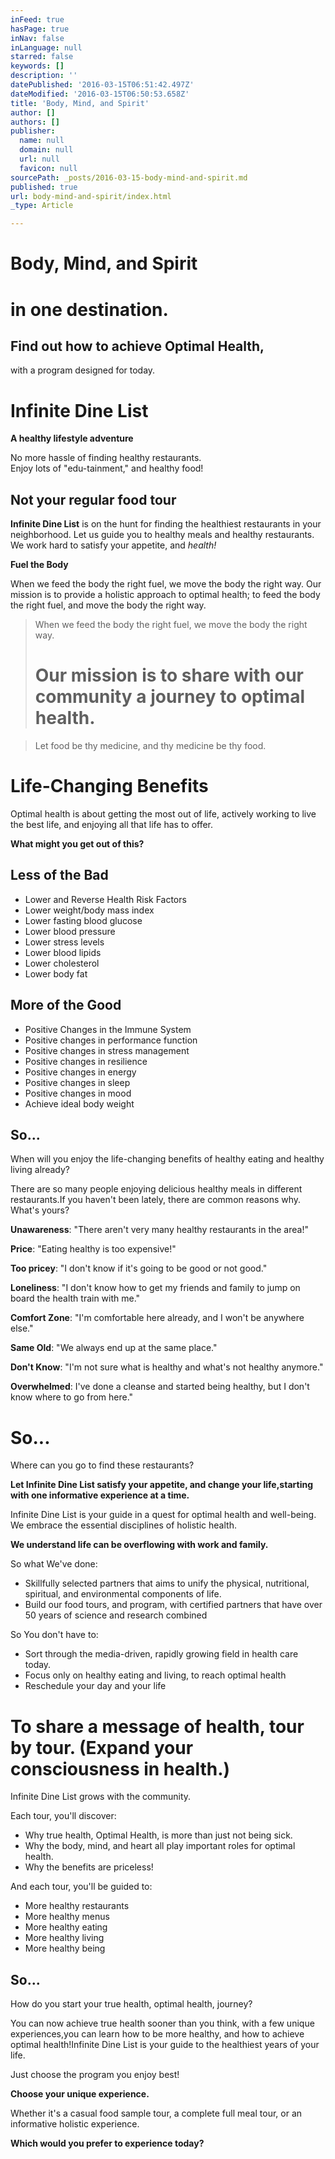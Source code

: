 ```yaml
---
inFeed: true
hasPage: true
inNav: false
inLanguage: null
starred: false
keywords: []
description: ''
datePublished: '2016-03-15T06:51:42.497Z'
dateModified: '2016-03-15T06:50:53.658Z'
title: 'Body, Mind, and Spirit'
author: []
authors: []
publisher:
  name: null
  domain: null
  url: null
  favicon: null
sourcePath: _posts/2016-03-15-body-mind-and-spirit.md
published: true
url: body-mind-and-spirit/index.html
_type: Article

---
```

# Body, Mind, and Spirit

# in one destination.

## Find out how to achieve Optimal Health,  
with a program designed for today. 

# Infinite Dine List

**A healthy lifestyle adventure**

No more hassle of finding healthy restaurants.  
Enjoy lots of "edu-tainment," and healthy food!

## Not your regular food tour

**Infinite Dine List** is on the hunt for finding the healthiest restaurants in your neighborhood. Let us guide you to healthy meals and healthy restaurants. We work hard to satisfy your appetite, and _health!_

**Fuel the Body**

When we feed the body the right fuel, we move the body the right way. Our mission is to provide a holistic approach to optimal health; to feed the body the right fuel, and move the body the right way.

> When we feed the body the right fuel, we move the body the right way.
> 
> # Our mission is to share with our community a journey to optimal health.

> Let food be thy medicine, and thy medicine be thy food.

# Life-Changing Benefits

Optimal health is about getting the most out of life, actively working to live the best life, and enjoying all that life has to offer.

**What might you get out of this?**

## Less of the Bad

* Lower and Reverse Health Risk Factors
* Lower weight/body mass index 
* Lower fasting blood glucose
* Lower blood pressure
* Lower stress levels
* Lower blood lipids
* Lower cholesterol
* Lower body fat

## More of the Good

* Positive Changes in the Immune System
* Positive changes in performance function
* Positive changes in stress management
* Positive changes in resilience
* Positive changes in energy
* Positive changes in sleep
* Positive changes in mood
* Achieve ideal body weight

## So...  
When will you enjoy the life-changing benefits of healthy eating and healthy living already?

There are so many people enjoying delicious healthy meals in different restaurants.If you haven't been lately, there are common reasons why. What's yours?

**Unawareness**: "There aren't very many healthy restaurants in the area!"

**Price**: "Eating healthy is too expensive!"

**Too pricey**: "I don't know if it's going to be good or not good."

**Loneliness**: "I don't know how to get my friends and family to jump on board the health train with me."

**Comfort Zone**: "I'm comfortable here already, and I won't be anywhere else."

**Same Old**: "We always end up at the same place."

**Don't Know**: "I'm not sure what is healthy and what's not healthy anymore."

**Overwhelmed**: I've done a cleanse and started being healthy, but I don't know where to go from here."

# So...   
Where can you go to find these restaurants?

**Let Infinite Dine List satisfy your appetite, and change your life,starting with one informative experience at a time.**

Infinite Dine List is your guide in a quest for optimal health and well-being. We embrace the essential disciplines of holistic health.

**We understand life can be overflowing with work and family.**

So what We've done:

* Skillfully selected partners that aims to unify the physical, nutritional, spiritual, and environmental components of life.
* Build our food tours, and program, with certified partners that have over 50 years of science and research combined

So You don't have to:

* Sort through the media-driven, rapidly growing field in health care today.
* Focus only on healthy eating and living, to reach optimal health
* Reschedule your day and your life

# To share a message of health, tour by tour. (Expand your consciousness in health.)

Infinite Dine List grows with the community.

Each tour, you'll discover:

* Why true health, Optimal Health, is more than just not being sick.
* Why the body, mind, and heart all play important roles for optimal health.
* Why the benefits are priceless!

And each tour, you'll be guided to:

* More healthy restaurants
* More healthy menus
* More healthy eating
* More healthy living
* More healthy being

## So...   
How do you start your true health, optimal health, journey?

You can now achieve true health sooner than you think, with a few unique experiences,you can learn how to be more healthy, and how to achieve optimal health!Infinite Dine List is your guide to the healthiest years of your life.

Just choose the program you enjoy best!

**Choose your unique experience.**

Whether it's a casual food sample tour, a complete full meal tour, or an informative holistic experience.

**Which would you prefer to experience today?**